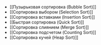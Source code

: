 - [[Пузырьковая сортировка (Bubble Sort)]]
- [[Сортировка выбором (Selection Sort)]]
- [[Сортировка вставками (Insertion Sort)]]
- [[Быстрая сортировка (Quick Sort)]]
- [[Сортировка слиянием (Merge Sort)]]
- [[Сортировка подсчетом (Counting Sort)]]
- [[Сортировка кучей (Heap Sort)]]